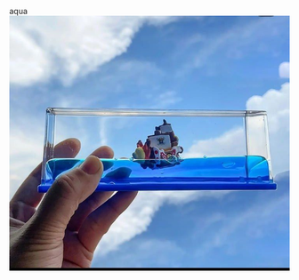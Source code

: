 <html>
<head>
<meta charset="uft-8">

<meta name="viewport" content="width=device-width,
 initial-scale=1.0">











 
</head>
<body>
<div 
 background-image: url("202409091180908344023241086.jpg");
<h1>
 aqua
</h1>
 

 <div class="img">
        <img src="IMG_20240909_011730_049.jpg">
 
</div>








 
</body>





















 
</html>
